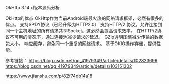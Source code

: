 
OkHttp 3.14.x版本源码分析

OkHttp的优点
OkHttp作为当前Android端最火热的网络请求框架，必然有很多的优点。
支持SPDY协议（已经升级为HTTP2.0）
支持HTTP/2 协议，允许连接到同一个主机地址的所有请求共享Socket。这必然会提高请求效率。
在HTTP/2协议不可用的情况下，通过连接池减少请求的延迟。
GZip透明压缩减少传输的数据包大小。
响应缓存，避免同一个重复的网络请求。
基于OKIO操作存储，提供性能。


参考链接：
https://blog.csdn.net/qq_41979349/article/details/102823696
https://blog.csdn.net/qq_41979349/article/details/103151302

https://www.jianshu.com/p/82f74db14a18
